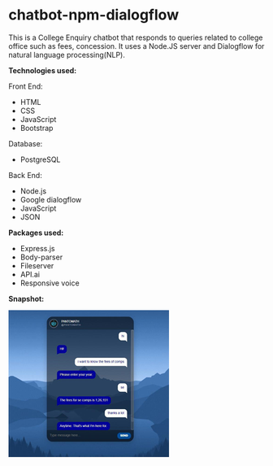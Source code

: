 # chatbot-npm-dialogflow

This is a College Enquiry chatbot that responds to queries related to college office such as fees, concession. It uses a Node.JS server and Dialogflow for natural language processing(NLP).

**Technologies used:**

Front End:
- HTML
- CSS
- JavaScript
- Bootstrap


Database: 
- PostgreSQL 

Back End:
- Node.js
- Google dialogflow
- JavaScript
- JSON

**Packages used:**
- Express.js 
- Body-parser 
- Fileserver 
- API.ai 
- Responsive voice 


**Snapshot:**

![Chatbot Screenshot](res/chatbot-images/chatbot.png)